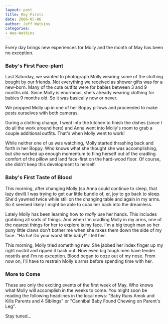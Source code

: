 ```yaml
---
layout: post
title: May Firsts
date: 2006-05-06
author: Jeff Watkins
categories:
- Wee-Watkins
---
```


Every day brings new experiences for Molly and the month of May has been no exception.

### Baby's First Face-plant ###

Last Saturday, we wanted to photograph Molly wearing some of the clothing bought by our friends. Not everything we received as shower gifts was for a new-born. Many of the cute outfits were for babies between 3 and 9 months old. Since Molly is enormous, she's already wearing clothing for babies 9 months old. So it was basically now or never.

We propped Molly up in one of her Boppy pillows and proceeded to make pests ourselves with both cameras.

During a clothing change, I went into the kitchen to finish the dishes (since I do all the work around here) and Anna went into Molly's room to grab a couple additional outfits. That's when Molly went to work!

While neither one of us was watching, Molly started thrashing back and forth in her Boppy. Who knows what she thought she was accomplishing, but she worked up enough momentum to fling herself out of the cradling comfort of the pillow and land face-first on the hard-wood floor. Of course, she didn't keep this development to herself.

### Baby's First Taste of Blood ###

This morning, after changing Molly (so Anna could continue to sleep, that lazy devil) I was trying to get our little bundle of, er, joy to go back to sleep. She'd yawned twice while still on the changing table and again in my arms. So it seemed likely I might be able to coax her back into the dreamless.

Lately Molly has been learning how to *really* use her hands. This includes grabbing all sorts of things. And when I'm cradling Molly in my arms, one of the nearest things for her to explore is my face. I'm a big tough man so her puny little claws don't bother me when she rakes them down the side of my face. "Ha ha! Do your worst little baby!" I tell her.

This morning, Molly tried something new. She jabbed her index finger up my right nostril and ripped it back out. Now even big tough men have tender nostrils and I'm no exception. Blood began to ooze out of my nose. From now on, I'll have to restrain Molly's arms before spending time with her.

### More to Come ###

These are only the exciting events of the first week of May. Who knows what Molly will accomplish in the weeks to come. You might soon be reading the following headlines in the local news: "Baby Runs Amok and Kills Parents and 4 Siblings" or "Cannibal Baby Found Chewing on Parent's Leg".

Stay tuned...